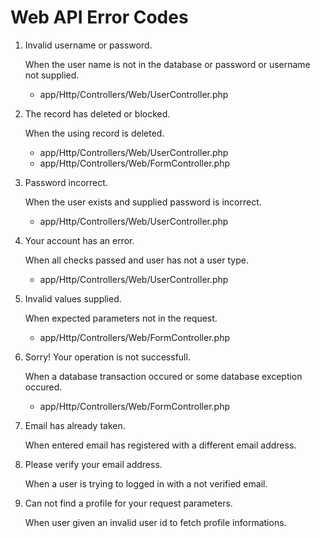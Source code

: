 # Web API Error Codes

1. Invalid username or password.

    When the user name is not in the database or password or username not supplied.

    - app/Http/Controllers/Web/UserController.php

2. The record has deleted or blocked.

   When the using record is deleted.

    - app/Http/Controllers/Web/UserController.php
    - app/Http/Controllers/Web/FormController.php

3. Password incorrect.

    When the user exists and supplied password is incorrect.

    - app/Http/Controllers/Web/UserController.php

4. Your account has an error.

    When all checks passed and user has not a user type.

    - app/Http/Controllers/Web/UserController.php

5. Invalid values supplied.

    When expected parameters not in the request.

    - app/Http/Controllers/Web/FormController.php

6. Sorry! Your operation is not successfull.

    When a database transaction occured or some database exception occured.

    - app/Http/Controllers/Web/FormController.php

7. Email has already taken.

    When entered email has registered with a different email address.

8. Please verify your email address.

    When a user is trying to logged in with a not verified email.

9. Can not find a profile for your request parameters.

    When user given an invalid user id to fetch profile informations.